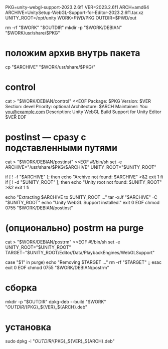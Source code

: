 PKG=unity-webgl-support-2023.2.6f1
VER=2023.2.6f1
ARCH=amd64
ARCHIVE=UnitySetup-WebGL-Support-for-Editor-2023.2.6f1.tar.xz
UNITY_ROOT=/opt/unity
WORK=$PWD/$PKG
OUTDIR=$PWD/out

rm -rf "$WORK" "$OUTDIR"
mkdir -p "$WORK/DEBIAN" "$WORK/usr/share/$PKG"

# положим архив внутрь пакета
cp "$ARCHIVE" "$WORK/usr/share/$PKG/"

# control
cat > "$WORK/DEBIAN/control" <<EOF
Package: $PKG
Version: $VER
Section: devel
Priority: optional
Architecture: $ARCH
Maintainer: You <you@example.com>
Description: Unity WebGL Build Support for Unity Editor $VER
EOF

# postinst — сразу с подставленными путями
cat > "$WORK/DEBIAN/postinst" <<EOF
#!/bin/sh
set -e
ARCHIVE="/usr/share/$PKG/$ARCHIVE"
UNITY_ROOT="$UNITY_ROOT"

if [ ! -f "\$ARCHIVE" ]; then
  echo "Archive not found: \$ARCHIVE" >&2
  exit 1
fi
if [ ! -d "\$UNITY_ROOT" ]; then
  echo "Unity root not found: \$UNITY_ROOT" >&2
  exit 1
fi

echo "Extracting \$ARCHIVE to \$UNITY_ROOT ..."
tar -xJf "\$ARCHIVE" -C "\$UNITY_ROOT"
echo "Unity WebGL Support installed."
exit 0
EOF
chmod 0755 "$WORK/DEBIAN/postinst"

# (опционально) postrm на purge
cat > "$WORK/DEBIAN/postrm" <<EOF
#!/bin/sh
set -e
UNITY_ROOT="$UNITY_ROOT"
TARGET="\$UNITY_ROOT/Editor/Data/PlaybackEngines/WebGLSupport"

case "\$1" in
  purge)
    echo "Removing \$TARGET ..."
    rm -rf "\$TARGET"
  ;;
esac
exit 0
EOF
chmod 0755 "$WORK/DEBIAN/postrm"

# сборка
mkdir -p "$OUTDIR"
dpkg-deb --build "$WORK" "$OUTDIR/${PKG}_${VER}_${ARCH}.deb"

# установка
sudo dpkg -i "$OUTDIR/${PKG}_${VER}_${ARCH}.deb"

